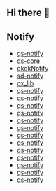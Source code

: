 ## Hi there 👋
## Notify
* [qs-notify](https://google.com/)
* [qs-core](https://google.com/)
* [okokNotify](https://google.com/)
* [sd-notify](https://google.com/)
* [ox_lib](https://google.com/)
* [qs-notify](https://google.com/)
* [qs-notify](https://google.com/)
* [qs-notify](https://google.com/)
* [qs-notify](https://google.com/)
* [qs-notify](https://google.com/)
* [qs-notify](https://google.com/)
* [qs-notify](https://google.com/)
* [qs-notify](https://google.com/)
* [qs-notify](https://google.com/)
* [qs-notify](https://google.com/)
* [qs-notify](https://google.com/)
* [qs-notify](https://google.com/)
* [qs-notify](https://google.com/)
<!--

**Here are some ideas to get you started:**

🙋‍♀️ A short introduction - what is your organization all about?
🌈 Contribution guidelines - how can the community get involved?
👩‍💻 Useful resources - where can the community find your docs? Is there anything else the community should know?
🍿 Fun facts - what does your team eat for breakfast?
🧙 Remember, you can do mighty things with the power of [Markdown](https://docs.github.com/github/writing-on-github/getting-started-with-writing-and-formatting-on-github/basic-writing-and-formatting-syntax)
-->
